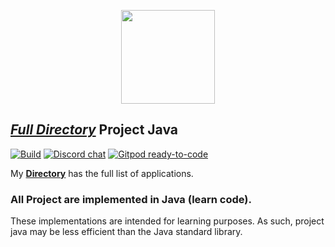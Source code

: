 <p align="center">
    <img src="https://resources.jetbrains.com/storage/products/company/brand/logos/jb_beam.svg" height="150">
</p>

## [*Full Directory*](DIRECTORY.md) Project Java

[![Build](https://github.com/hoangtien2k3qx1/Java/actions/workflows/build.yml/badge.svg?branch=master)](https://github.com/hoangtien2k3qx1/Java/blob/main/DIRECTORY.md)
[![Discord chat](https://img.shields.io/discord/808045925556682782.svg?logo=discord&colorB=7289DA&style=flat-square)](https://discord.com/channels/1016568392267866162/1016568393068986463)
[![Gitpod ready-to-code](https://img.shields.io/badge/Gitpod-ready--to--code-blue?logo=gitpod)](https://gitpod.io/#https://github.com/hoangtien2k3qx1)


My [**Directory**](DIRECTORY.md) has the full list of applications.

### All Project are implemented in Java (learn code).
These implementations are intended for learning purposes. As such, project java may be less efficient than the Java standard library.

